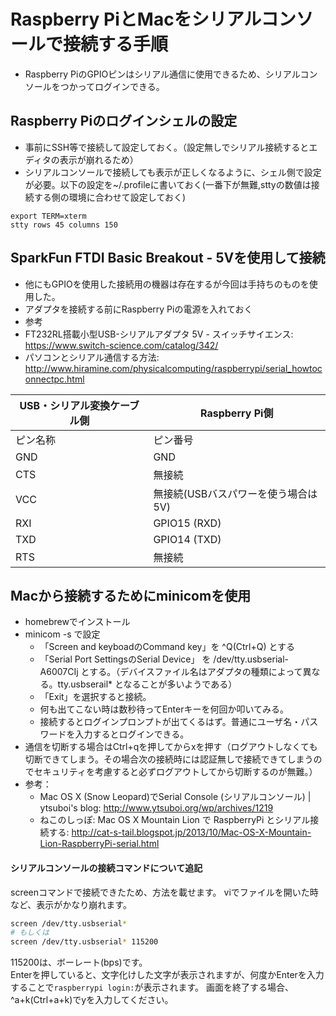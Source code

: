 # Raspberry PiとMacをシリアルコンソールで接続する手順
- Raspberry PiのGPIOピンはシリアル通信に使用できるため、シリアルコンソールをつかってログインできる。

## Raspberry Piのログインシェルの設定
 - 事前にSSH等で接続して設定しておく。（設定無しでシリアル接続するとエディタの表示が崩れるため）
 - シリアルコンソールで接続しても表示が正しくなるように、シェル側で設定が必要。以下の設定を~/.profileに書いておく(一番下が無難,sttyの数値は接続する側の環境に合わせて設定しておく)
```
export TERM=xterm
stty rows 45 columns 150
```

## SparkFun FTDI Basic Breakout - 5Vを使用して接続
  - 他にもGPIOを使用した接続用の機器は存在するが今回は手持ちのものを使用した。
  - アダプタを接続する前にRaspberry Piの電源を入れておく
  - 参考
   - FT232RL搭載小型USB-シリアルアダプタ 5V - スイッチサイエンス: https://www.switch-science.com/catalog/342/
   - パソコンとシリアル通信する方法: http://www.hiramine.com/physicalcomputing/raspberrypi/serial_howtoconnectpc.html

| USB・シリアル変換ケーブル側    | Raspberry Pi側 |
|--------------------------------|----------------|
| ピン名称                       | ピン番号       |
| GND                            | GND            |
| CTS                            | 無接続         |
| VCC                            | 無接続(USBバスパワーを使う場合は5V)|
| RXI                            | GPIO15 (RXD)   |
| TXD                            | GPIO14 (TXD)   |
| RTS                            | 無接続         |

## Macから接続するためにminicomを使用
  - homebrewでインストール
  - minicom -s で設定
    - 「Screen and keyboadのCommand key」を ^Q(Ctrl+Q) とする
    - 「Serial Port SettingsのSerial Device」 を /dev/tty.usbserial-A6007CIj とする。（デバイスファイル名はアダプタの種類によって異なる。tty.usbserail* となることが多いようである）
    - 「Exit」を選択すると接続。
    - 何も出てこない時は数秒待ってEnterキーを何回か叩いてみる。
    - 接続するとログインプロンプトが出てくるはず。普通にユーザ名・パスワードを入力するとログインできる。
   - 通信を切断する場合はCtrl+qを押してからxを押す（ログアウトしなくても切断できてしまう。その場合次の接続時には認証無しで接続できてしまうのでセキュリティを考慮すると必ずログアウトしてから切断するのが無難。）
   - 参考：
     - Mac OS X (Snow Leopard)でSerial Console (シリアルコンソール) | ytsuboi's blog: http://www.ytsuboi.org/wp/archives/1219
     - ねこのしっぽ: Mac OS X Mountain Lion で RaspberryPi とシリアル接続する: http://cat-s-tail.blogspot.jp/2013/10/Mac-OS-X-Mountain-Lion-RaspberryPi-serial.html

#### シリアルコンソールの接続コマンドについて追記 ####
screenコマンドで接続できたため、方法を載せます。
viでファイルを開いた時など、表示がかなり崩れます。

```bash
screen /dev/tty.usbserial*
# もしくは
screen /dev/tty.usbserial* 115200
```
115200は、ボーレート(bps)です。  
Enterを押していると、文字化けした文字が表示されますが、何度かEnterを入力することで`raspberrypi login:`が表示されます。
画面を終了する場合、^a+k(Ctrl+a+k)でyを入力してください。
